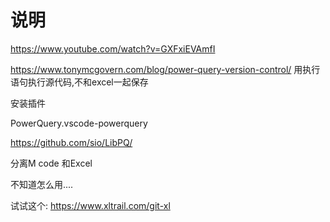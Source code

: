 # 说明

https://www.youtube.com/watch?v=GXFxiEVAmfI

https://www.tonymcgovern.com/blog/power-query-version-control/
用执行语句执行源代码,不和excel一起保存


安装插件

PowerQuery.vscode-powerquery


https://github.com/sio/LibPQ/

分离M code 和Excel

不知道怎么用....


试试这个: https://www.xltrail.com/git-xl
